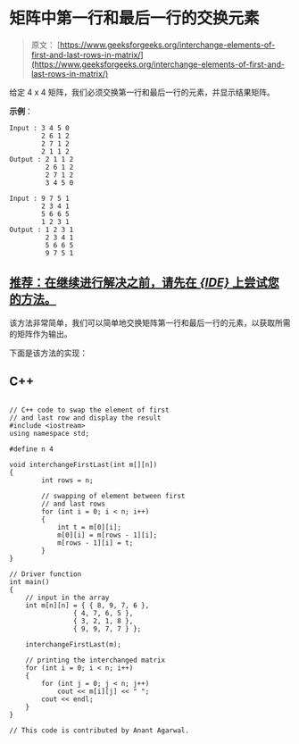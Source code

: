 # 矩阵中第一行和最后一行的交换元素

> 原文： [https://www.geeksforgeeks.org/interchange-elements-of-first-and-last-rows-in-matrix/](https://www.geeksforgeeks.org/interchange-elements-of-first-and-last-rows-in-matrix/)

给定 4 x 4 矩阵，我们必须交换第一行和最后一行的元素，并显示结果矩阵。

**示例**：

```
Input : 3 4 5 0
        2 6 1 2
        2 7 1 2
        2 1 1 2
Output : 2 1 1 2
         2 6 1 2
         2 7 1 2
         3 4 5 0

Input : 9 7 5 1
        2 3 4 1
        5 6 6 5
        1 2 3 1
Output : 1 2 3 1
         2 3 4 1
         5 6 6 5
         9 7 5 1

```

## [推荐：在继续进行解决之前，请先在 ***{IDE}*** 上尝试您的方法。](https://ide.geeksforgeeks.org/)

该方法非常简单，我们可以简单地交换矩阵第一行和最后一行的元素，以获取所需的矩阵作为输出。

下面是该方法的实现：

## C++ 

```

// C++ code to swap the element of first 
// and last row and display the result 
#include <iostream> 
using namespace std; 

#define n 4 

void interchangeFirstLast(int m[][n]) 
{ 
        int rows = n; 

        // swapping of element between first 
        // and last rows 
        for (int i = 0; i < n; i++) 
        { 
            int t = m[0][i]; 
            m[0][i] = m[rows - 1][i]; 
            m[rows - 1][i] = t; 
        } 
}  

// Driver function 
int main() 
{ 
    // input in the array 
    int m[n][n] = { { 8, 9, 7, 6 }, 
                { 4, 7, 6, 5 }, 
                { 3, 2, 1, 8 }, 
                { 9, 9, 7, 7 } };  

    interchangeFirstLast(m);  

    // printing the interchanged matrix 
    for (int i = 0; i < n; i++) 
    { 
        for (int j = 0; j < n; j++)  
            cout << m[i][j] << " "; 
        cout << endl; 
    } 
} 

// This code is contributed by Anant Agarwal. 

```